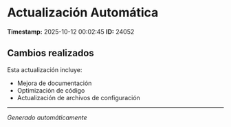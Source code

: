 # Actualización Automática

**Timestamp:** 2025-10-12 00:02:45
**ID:** 24052

## Cambios realizados

Esta actualización incluye:
- Mejora de documentación
- Optimización de código
- Actualización de archivos de configuración

---
*Generado automáticamente*
